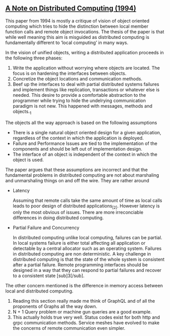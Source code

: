 ## [A Note on Distributed Computing (1994) ](http://citeseerx.ist.psu.edu/viewdoc/summary?doi=10.1.1.41.7628)

This paper from 1994 is mostly a critique of vision of object oriented computing which tries to hide the distinction between local member function calls and remote object invocations. The thesis of the paper is that while well meaning this aim is misguided as distributed computing is fundamentally different to ‘local computing’ in many ways.

In the vision of unified objects, writing a distributed application proceeds in the following three phases:

1. Write the application without worrying where objects are located. The focus is on hardening the interfaces between objects.
2. Concretize the object locations and communication methods.
3. Beef up the interfaces to deal with partial distributed systems failures and implement things like replication, transactions or whatever else is needed.
This desire to provide a comfortable abstraction to the programmer while trying to hide the undelrying communication paradigm is not new. This happened with messages, methods and objects.<sub>1</sub>

The objects all the way approach is based on the following assumptions
* There is a single natural object oriented design for a given application, regardless of the context in which the application is deployed.
* Failure and Performance Issues are tied to the implementation of the components and should be left out of implementation design.
* The interface of an object is independent of the context in which the object is used.

The paper argues that these assumptions are incorrect and that the fundamental problems in distributed computing are not about marshaling and unmarshaling things on and off the wire.
They are rather around
* Latency
  
  Assuming that remote calls take the same amount of time as local calls leads to poor design of distributed applications<sub>[2]</sub>. However latency is only the   most obvious of issues. There are more irreconciable differences in doing distributed computing. 
* Partial Failure and Concurrency

  In distributed computing unlike local computing, failures can be partial. In local systems failure is either total affecting all application or detectable by a central allocator such as an operating system. Failures in distributed computing are non deterministic. A key challenge in distributed computing is that the state of the whole system is consistent after a partial failure. Remote programming interfaces should be designed in a way that they can respond to partial failures and recover to a consistent state [sub]3[/sub]. 

The other concern mentioned is the difference in memory access between local and distributed computing. 

1. Reading this section really made me think of GraphQL and of all the proponents of Graphs all the way down. 
2. N + 1 Query problem or machine gun queries are a good example.
3. This actually holds true very well. Status codes exist for both http and grpc communication methods. Service meshes have evolved to make the concerns of remote communication even simpler.  
